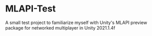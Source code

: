 # MLAPI-Test

A small test project to familiarize myself with Unity's MLAPI preview package for networked multiplayer in Unity 2021.1.4f
